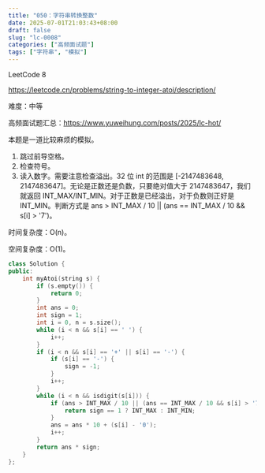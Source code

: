 ```yaml
---
title: "050：字符串转换整数"
date: 2025-07-01T21:03:43+08:00
draft: false
slug: "lc-0008"
categories: ["高频面试题"]
tags: ["字符串", "模拟"]
---
```


LeetCode 8

https://leetcode.cn/problems/string-to-integer-atoi/description/

难度：中等

高频面试题汇总：https://www.yuweihung.com/posts/2025/lc-hot/

本题是一道比较麻烦的模拟。

1. 跳过前导空格。
2. 检查符号。
3. 读入数字。需要注意检查溢出。32 位 int 的范围是 [-2147483648, 2147483647]。无论是正数还是负数，只要绝对值大于 2147483647，我们就返回 INT_MAX/INT_MIN。对于正数是已经溢出，对于负数则正好是 INT_MIN。判断方式是 ans > INT_MAX / 10 || (ans == INT_MAX / 10 && s[i] > '7')。

时间复杂度：O(n)。

空间复杂度：O(1)。

<!--more-->

```cpp
class Solution {
public:
    int myAtoi(string s) {
        if (s.empty()) {
            return 0;
        }
        int ans = 0;
        int sign = 1;
        int i = 0, n = s.size();
        while (i < n && s[i] == ' ') {
            i++;
        }
        if (i < n && s[i] == '+' || s[i] == '-') {
            if (s[i] == '-') {
                sign = -1;
            }
            i++;
        }
        while (i < n && isdigit(s[i])) {
            if (ans > INT_MAX / 10 || (ans == INT_MAX / 10 && s[i] > '7')) {
                return sign == 1 ? INT_MAX : INT_MIN;
            }
            ans = ans * 10 + (s[i] - '0');
            i++;
        }
        return ans * sign;
    }
};
```
